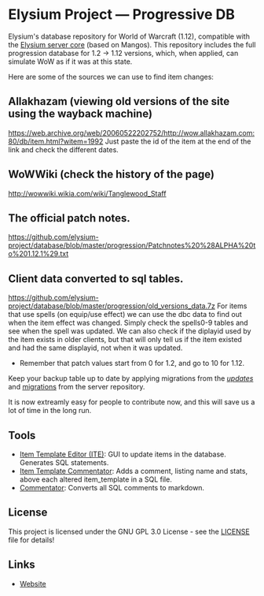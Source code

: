 # Elysium Project — Progressive DB
Elysium's database repository for World of Warcraft (1.12), compatible with the [Elysium server core](https://github.com/elysium-project/server) (based on Mangos). This repository includes the full progression database for 1.2 → 1.12 versions, which, when applied, can simulate WoW as if it was at this state.

Here are some of the sources we can use to find item changes:

## Allakhazam (viewing old versions of the site using the wayback machine)
https://web.archive.org/web/20060522202752/http://wow.allakhazam.com:80/db/item.html?witem=1992
Just paste the id of the item at the end of the link and check the different dates.

## WoWWiki (check the history of the page)
http://wowwiki.wikia.com/wiki/Tanglewood_Staff

## The official patch notes.
https://github.com/elysium-project/database/blob/master/progression/Patchnotes%20%28ALPHA%20to%201.12.1%29.txt

## Client data converted to sql tables.
https://github.com/elysium-project/database/blob/master/progression/old_versions_data.7z
For items that use spells (on equip/use effect) we can use the dbc data to find out when the item effect was changed. Simply check the spells0-9 tables and see when the spell was updated.
We can also check if the diplayid used by the item exists in older clients, but that will only tell us if the item existed and had the same displayid, not when it was updated.

* Remember that patch values start from 0 for 1.2, and go to 10 for 1.12.

Keep your backup table up to date by applying migrations from the *[updates](https://github.com/elysium-project/database/tree/master/updates)* and [migrations](https://github.com/elysium-project/server/tree/development/sql/migrations) from the server repository. 

It is now extreamly easy for people to contribute now, and this will save us a lot of time in the long run.

## Tools
* [Item Template Editor (ITE)](https://github.com/elysium-project/database/tree/master/tools/item_template_editor): GUI to update items in the database. Generates SQL statements.
* [Item Template Commentator](https://github.com/elysium-project/database/tree/master/tools/item_template_commentator): Adds a comment, listing name and stats, above each altered item_template in a SQL file.
* [Commentator](https://github.com/elysium-project/database/tree/master/tools/Commentator): Converts all SQL comments to markdown. 

## License
This project is licensed under the GNU GPL 3.0 License - see the [LICENSE](./LICENSE) file for details!

## Links
* [Website](https://www.elysium-project.org)
